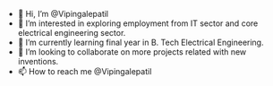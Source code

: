 - 👋 Hi, I’m @Vipingalepatil
- 👀 I’m interested in exploring employment from IT sector and core electrical engineering sector.
- 🌱 I’m currently learning final year in B. Tech Electrical Engineering.
- 💞️ I’m looking to collaborate on more projects related with new inventions.
- 📫 How to reach me @Vipingalepatil

<!---
VIPVVIP/VIPVVIP is a ✨ special ✨ repository because its `README.md` (this file) appears on your GitHub profile.
You can click the Preview link to take a look at your changes.
--->
